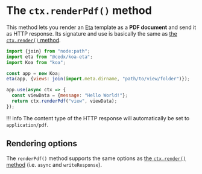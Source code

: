 # The `ctx.renderPdf()` method
This method lets you render an [Eta](https://eta.js.org) template as a **PDF document** and send it as HTTP response.
Its signature and use is basically the same as [the `ctx.render()` method](html.md).

```js
import {join} from "node:path";
import eta from "@cedx/koa-eta";
import Koa from "koa";

const app = new Koa;
eta(app, {views: join(import.meta.dirname, "path/to/view/folder")});

app.use(async ctx => {
  const viewData = {message: "Hello World!"};
  return ctx.renderPdf("view", viewData);
});
```

!!! info
    The content type of the HTTP response will automatically be set to `application/pdf`.

## Rendering options
The `renderPdf()` method supports the same options as [the `ctx.render()` method](html.md) (i.e. `async` and `writeResponse`).
